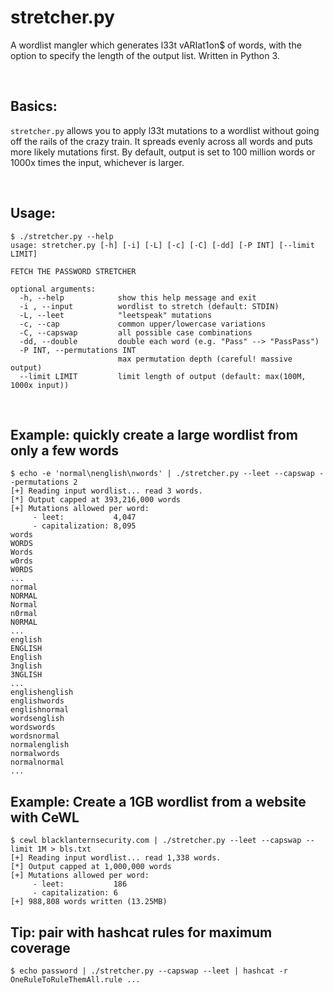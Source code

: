 # stretcher.py

A wordlist mangler which generates l33t vARIat1on$ of words, with the option to specify the length of the output list.  Written in Python 3.

<br>

## Basics:
`stretcher.py` allows you to apply l33t mutations to a wordlist without going off the rails of the crazy train.  It spreads evenly across all words and puts more likely mutations first.  By default, output is set to 100 million words or 1000x times the input, whichever is larger.

<br>

## Usage:
~~~
$ ./stretcher.py --help
usage: stretcher.py [-h] [-i] [-L] [-c] [-C] [-dd] [-P INT] [--limit LIMIT]

FETCH THE PASSWORD STRETCHER

optional arguments:
  -h, --help            show this help message and exit
  -i , --input          wordlist to stretch (default: STDIN)
  -L, --leet            "leetspeak" mutations
  -c, --cap             common upper/lowercase variations
  -C, --capswap         all possible case combinations
  -dd, --double         double each word (e.g. "Pass" --> "PassPass")
  -P INT, --permutations INT
                        max permutation depth (careful! massive output)
  --limit LIMIT         limit length of output (default: max(100M, 1000x input))
~~~

<br>

## Example: quickly create a large wordlist from only a few words
~~~
$ echo -e 'normal\nenglish\nwords' | ./stretcher.py --leet --capswap --permutations 2
[+] Reading input wordlist... read 3 words.
[*] Output capped at 393,216,000 words
[+] Mutations allowed per word:
     - leet:           4,047
     - capitalization: 8,095
words
WORDS
Words
w0rds
W0RDS
...
normal
NORMAL
Normal
n0rmal
N0RMAL
...
english
ENGLISH
English
3nglish
3NGLISH
...
englishenglish
englishwords
englishnormal
wordsenglish
wordswords
wordsnormal
normalenglish
normalwords
normalnormal
...
~~~

## Example: Create a 1GB wordlist from a website with CeWL
~~~
$ cewl blacklanternsecurity.com | ./stretcher.py --leet --capswap --limit 1M > bls.txt
[+] Reading input wordlist... read 1,338 words.
[*] Output capped at 1,000,000 words
[+] Mutations allowed per word:
     - leet:           186
     - capitalization: 6
[+] 988,808 words written (13.25MB)
~~~

## Tip: pair with hashcat rules for maximum coverage
~~~
$ echo password | ./stretcher.py --capswap --leet | hashcat -r OneRuleToRuleThemAll.rule ...
~~~

<br>